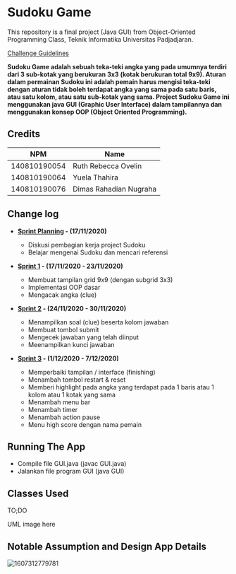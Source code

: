# Sudoku Game

This repository is a final project (Java GUI) from Object-Oriented Programming Class, Teknik Informatika Universitas Padjadjaran. 

[Challenge Guidelines](challenge-guideline.md)

**Sudoku Game adalah sebuah teka-teki angka yang pada umumnya terdiri dari 3 sub-kotak yang berukuran 3x3 (kotak berukuran total 9x9). Aturan dalam permainan Sudoku ini adalah pemain harus mengisi teka-teki dengan aturan tidak boleh terdapat angka yang sama pada satu baris, atau satu kolom, atau satu sub-kotak yang sama. Project Sudoku Game ini menggunakan java GUI (Graphic User Interface) dalam tampilannya dan menggunakan konsep OOP (Object Oriented Programming).**

## Credits
| NPM           | Name        |
| ------------- |-------------|
| 140810190054  | Ruth Rebecca Ovelin    |
| 140810190064  | Yuela Thahira    |
| 140810190076  | Dimas Rahadian Nugraha |

## Change log
- **[Sprint Planning](changelog/sprint-planning.md) - (17/11/2020)** 
   -  Diskusi pembagian kerja project Sudoku
   - Belajar mengenai Sudoku dan mencari referensi

- **[Sprint 1](changelog/sprint-1.md) - (17/11/2020 - 23/11/2020)** 
   - Membuat tampilan grid 9x9 (dengan subgrid 3x3)
   - Implementasi OOP dasar
   - Mengacak angka (clue)

- **[Sprint 2](changelog/sprint-2.md) - (24/11/2020 - 30/11/2020)** 
   - Menampilkan soal (clue) beserta kolom jawaban
   - Membuat tombol submit
   - Mengecek jawaban yang telah diinput
   - Meenampilkan kunci jawaban
   
- **[Sprint 3](changelog/sprint-3.md) - (1/12/2020 - 7/12/2020)** 
   - Memperbaiki tampilan / interface (finishing)
   - Menambah tombol restart & reset   
   - Memberi highlight pada angka yang terdapat pada 1 baris atau 1 kolom atau 1 kotak yang sama 
   - Menambah menu bar
   - Menambah timer  
   - Menambah action pause 
   - Menu high score dengan nama pemain 

## Running The App
   - Compile file GUI.java (javac GUI.java)
   - Jalankan file program GUI (java GUI)

## Classes Used

TO;DO

UML image here

## Notable Assumption and Design App Details

![1607312779781](https://user-images.githubusercontent.com/61409523/101307774-d1aeee00-387a-11eb-86f9-a2980bf16099.jpg)

